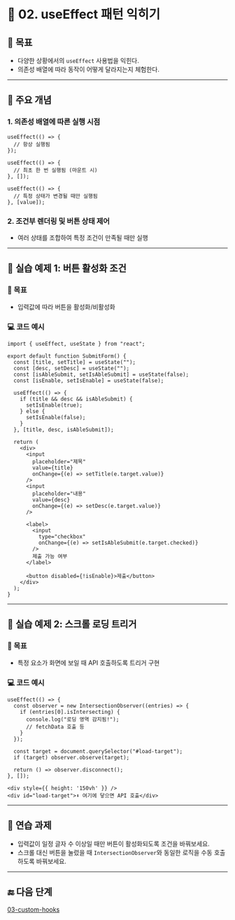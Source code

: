 # 📘 02. useEffect 패턴 익히기

## 🧠 목표

- 다양한 상황에서의 `useEffect` 사용법을 익힌다.
- 의존성 배열에 따라 동작이 어떻게 달라지는지 체험한다.

---

## 📌 주요 개념

### 1. 의존성 배열에 따른 실행 시점

```tsx
useEffect(() => {
  // 항상 실행됨
});

useEffect(() => {
  // 최초 한 번 실행됨 (마운트 시)
}, []);

useEffect(() => {
  // 특정 상태가 변경될 때만 실행됨
}, [value]);
```

### 2. 조건부 렌더링 및 버튼 상태 제어

- 여러 상태를 조합하여 특정 조건이 만족될 때만 실행

---

## 🧪 실습 예제 1: 버튼 활성화 조건

### 🎯 목표

- 입력값에 따라 버튼을 활성화/비활성화

### 💻 코드 예시

```tsx
import { useEffect, useState } from "react";

export default function SubmitForm() {
  const [title, setTitle] = useState("");
  const [desc, setDesc] = useState("");
  const [isAbleSubmit, setIsAbleSubmit] = useState(false);
  const [isEnable, setIsEnable] = useState(false);

  useEffect(() => {
    if (title && desc && isAbleSubmit) {
      setIsEnable(true);
    } else {
      setIsEnable(false);
    }
  }, [title, desc, isAbleSubmit]);

  return (
    <div>
      <input
        placeholder="제목"
        value={title}
        onChange={(e) => setTitle(e.target.value)}
      />
      <input
        placeholder="내용"
        value={desc}
        onChange={(e) => setDesc(e.target.value)}
      />

      <label>
        <input
          type="checkbox"
          onChange={(e) => setIsAbleSubmit(e.target.checked)}
        />
        제출 가능 여부
      </label>

      <button disabled={!isEnable}>제출</button>
    </div>
  );
}
```

---

## 🧪 실습 예제 2: 스크롤 로딩 트리거

### 🎯 목표

- 특정 요소가 화면에 보일 때 API 호출하도록 트리거 구현

### 💻 코드 예시

```tsx
useEffect(() => {
  const observer = new IntersectionObserver((entries) => {
    if (entries[0].isIntersecting) {
      console.log("로딩 영역 감지됨!");
      // fetchData 호출 등
    }
  });

  const target = document.querySelector("#load-target");
  if (target) observer.observe(target);

  return () => observer.disconnect();
}, []);
```

```tsx
<div style={{ height: '150vh' }} />
<div id="load-target">⬇️ 여기에 닿으면 API 호출</div>
```

---

## 📝 연습 과제

- 입력값이 일정 글자 수 이상일 때만 버튼이 활성화되도록 조건을 바꿔보세요.
- 스크롤 대신 버튼을 눌렀을 때 `IntersectionObserver`와 동일한 로직을 수동 호출하도록 바꿔보세요.

---

## 🔚 다음 단계

[03-custom-hooks](../03-custom-hooks/README.md)
